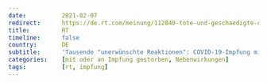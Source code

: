 ```yaml
---
date:          2021-02-07
redirect:      https://de.rt.com/meinung/112840-tote-und-geschaedigte-covid-19-impfung-mit-vielen-nebenwirkungen/
title:         RT
timeline:      false
country:       DE
subtitle:      'Tausende "unerwünschte Reaktionen": COVID-19-Impfung mit vielen Nebenwirkungen'
categories:    [mit oder an Impfung gestorben, Nebenwirkungen]
tags:          [rt, impfung]
---
```

